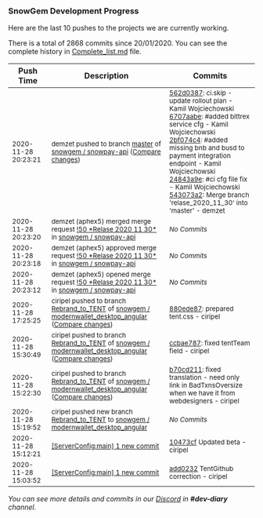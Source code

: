 
### SnowGem Development Progress

Here are the last 10 pushes to the projects we are currently working.

There is a total of 2868 commits since 20/01/2020. You can see the complete history in
 [Complete_list.md](Complete_list.md) file.

| Push Time | Description | Commits |
| --- | --- | --- |
| <sub>2020-11-28 20:23:21</sub> | <sub>demzet pushed to branch [master](https://gitlab.com/snowgem/snowpay-api/commits/master) of [snowgem / snowpay\-api](https://gitlab.com/snowgem/snowpay-api) ([Compare changes](https://gitlab.com/snowgem/snowpay-api/compare/55ff74d0c1acf564e517529e0421da69750ac777...543073a2846519b9fbb833bee8dd6e12624cfcb4))</sub> | <sub>[562d0387](https://gitlab.com/snowgem/snowpay-api/-/commit/562d0387267a1ec70c6c982aa08ca0d10976b545): ci.skip - update rollout plan - Kamil Wojciechowski<br>[6707aabe](https://gitlab.com/snowgem/snowpay-api/-/commit/6707aabe89f9683c42b339616c4742b40e0aad94): #added bittrex service cfg - Kamil Wojciechowski<br>[2bf074c4](https://gitlab.com/snowgem/snowpay-api/-/commit/2bf074c40aa1b657b56155ed414d7d95efe67c75): #added missing bnb and busd to payment integration endpoint - Kamil Wojciechowski<br>[24843a9e](https://gitlab.com/snowgem/snowpay-api/-/commit/24843a9e86a877bb27444e9f19debe089e0282e2): #ci cfg file fix - Kamil Wojciechowski<br>[543073a2](https://gitlab.com/snowgem/snowpay-api/-/commit/543073a2846519b9fbb833bee8dd6e12624cfcb4): Merge branch 'relase_2020_11_30' into 'master' - demzet</sub> |
| <sub>2020-11-28 20:23:20</sub> | <sub>demzet (aphex5) merged merge request [\!50 \*Relase 2020 11 30\*](https://gitlab.com/snowgem/snowpay-api/-/merge_requests/50) in [snowgem / snowpay\-api](https://gitlab.com/snowgem/snowpay-api)</sub> | <sub>_No Commits_</sub> |
| <sub>2020-11-28 20:23:18</sub> | <sub>demzet (aphex5) approved merge request [\!50 \*Relase 2020 11 30\*](https://gitlab.com/snowgem/snowpay-api/-/merge_requests/50) in [snowgem / snowpay\-api](https://gitlab.com/snowgem/snowpay-api)</sub> | <sub>_No Commits_</sub> |
| <sub>2020-11-28 20:23:12</sub> | <sub>demzet (aphex5) opened merge request [\!50 \*Relase 2020 11 30\*](https://gitlab.com/snowgem/snowpay-api/-/merge_requests/50) in [snowgem / snowpay\-api](https://gitlab.com/snowgem/snowpay-api)</sub> | <sub>_No Commits_</sub> |
| <sub>2020-11-28 17:25:25</sub> | <sub>ciripel pushed to branch [Rebrand\_to\_TENT](https://gitlab.com/snowgem/modernwallet_desktop_angular/commits/Rebrand_to_TENT) of [snowgem / modernwallet\_desktop\_angular](https://gitlab.com/snowgem/modernwallet_desktop_angular) ([Compare changes](https://gitlab.com/snowgem/modernwallet_desktop_angular/compare/ccbae7873863cc88bc0e064de6b913be6ab33925...880ede87e9df0b15d879ac5e80466c9747c34487))</sub> | <sub>[880ede87](https://gitlab.com/snowgem/modernwallet_desktop_angular/-/commit/880ede87e9df0b15d879ac5e80466c9747c34487): prepared tent.css - ciripel</sub> |
| <sub>2020-11-28 15:30:49</sub> | <sub>ciripel pushed to branch [Rebrand\_to\_TENT](https://gitlab.com/snowgem/modernwallet_desktop_angular/commits/Rebrand_to_TENT) of [snowgem / modernwallet\_desktop\_angular](https://gitlab.com/snowgem/modernwallet_desktop_angular) ([Compare changes](https://gitlab.com/snowgem/modernwallet_desktop_angular/compare/b70cd211d15612c2b3def896e301a73bc226923c...ccbae7873863cc88bc0e064de6b913be6ab33925))</sub> | <sub>[ccbae787](https://gitlab.com/snowgem/modernwallet_desktop_angular/-/commit/ccbae7873863cc88bc0e064de6b913be6ab33925): fixed tentTeam field - ciripel</sub> |
| <sub>2020-11-28 15:22:30</sub> | <sub>ciripel pushed to branch [Rebrand\_to\_TENT](https://gitlab.com/snowgem/modernwallet_desktop_angular/commits/Rebrand_to_TENT) of [snowgem / modernwallet\_desktop\_angular](https://gitlab.com/snowgem/modernwallet_desktop_angular) ([Compare changes](https://gitlab.com/snowgem/modernwallet_desktop_angular/compare/c5c85122d2516bc68f64e97ab81e12c8a128a274...b70cd211d15612c2b3def896e301a73bc226923c))</sub> | <sub>[b70cd211](https://gitlab.com/snowgem/modernwallet_desktop_angular/-/commit/b70cd211d15612c2b3def896e301a73bc226923c): fixed translation - need only link in BadTxnsOversize when we have it from webdesigners - ciripel</sub> |
| <sub>2020-11-28 15:19:52</sub> | <sub>ciripel pushed new branch [Rebrand\_to\_TENT](https://gitlab.com/snowgem/modernwallet_desktop_angular/commits/Rebrand_to_TENT) to [snowgem / modernwallet\_desktop\_angular](https://gitlab.com/snowgem/modernwallet_desktop_angular)</sub> | <sub>_No Commits_</sub> |
| <sub>2020-11-28 15:12:21</sub> | <sub>[[ServerConfig:main] 1 new commit](https://github.com/TENTOfficial/ServerConfig/commit/10473cf7e795745d8e21db4be16bf5a198d54cde)</sub> | <sub>[10473cf](https://github.com/TENTOfficial/ServerConfig/commit/10473cf7e795745d8e21db4be16bf5a198d54cde) Updated beta - ciripel</sub> |
| <sub>2020-11-28 15:03:52</sub> | <sub>[[ServerConfig:main] 1 new commit](https://github.com/TENTOfficial/ServerConfig/commit/add0232eff1a8893886103d9125eed6a1d42a24e)</sub> | <sub>[add0232](https://github.com/TENTOfficial/ServerConfig/commit/add0232eff1a8893886103d9125eed6a1d42a24e) TentGithub correction - ciripel</sub> |

_You can see more details and commits in our [Discord](https://discord.gg/zumGnbg) in **#dev-diary** channel._
